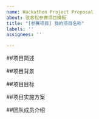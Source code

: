 ```yaml
---
name: Hackathon Project Proposal
about: 骇客松参赛项目模板
title: "[参赛项目] 我的项目名称"
labels: ''
assignees: ''

---
```


##项目简述
<!--请简单描述自己的项目-->

##项目背景
<!--为了帮助大家了解您的项目，请描述您的项目背景，让不熟悉该项目领域的人能更清楚您为什么选择了这个领域以及这个项目。
例如：目前城市交通拥堵问题日益严峻，产生了很大的社会成本，部分大城市的平均通勤时间超过 1.5 小时，如何帮助人们解决通勤的体验已经越来越受到关注。由于道路交通状况瞬息万变，因此实时计算在这方面有天然的用武之地。-->

##项目目标
<!--请用尽可能简洁的语言来描述您的参赛项目希望解决的问题。
例如：缓解超大城市早晚高峰的交通拥堵。-->

##项目实施方案
<!--请描述您打算如何实施这个项目，并让大家了解为什么您的方案可以解决上述问题。
例如：将道路交通情况采集到 Pravega 中，通过 Flink 对这些事件进行实时处理，向人们实时推荐最优的通勤方式和时间。具体来说：... -->

##团队成员介绍
<!--请介绍此次参加比赛的团队成员，包括但不限于天池昵称、团队成员的姓名/背景等信息。-->
